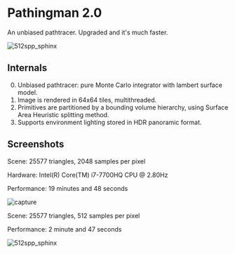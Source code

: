 # Pathingman 2.0

An unbiased pathtracer. Upgraded and it's much faster.

![512spp_sphinx](https://user-images.githubusercontent.com/16845654/48231093-f796fb00-e361-11e8-9710-b7be9c944631.png)

## Internals

0. Unbiased pathtracer: pure Monte Carlo integrator with lambert surface model.
1. Image is rendered in 64x64 tiles, multithreaded.
2. Primitives are partitioned by a bounding volume hierarchy, using Surface Area Heuristic splitting method.
3. Supports environment lighting stored in HDR panoramic format. 

## Screenshots

Scene: 25577 triangles, 2048 samples per pixel

Hardware: Intel(R) Core(TM) i7-7700HQ CPU @ 2.80Hz

Performance: 19 minutes and 48 seconds

![capture](https://user-images.githubusercontent.com/16845654/43681979-e06b2594-9818-11e8-84b5-d237e47ce272.JPG)

Scene: 25577 triangles, 512 samples per pixel

Performance: 2 minute and 47 seconds

![512spp_sphinx](https://user-images.githubusercontent.com/16845654/48231093-f796fb00-e361-11e8-9710-b7be9c944631.png)
